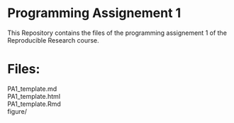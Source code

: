Programming Assignement 1
=======================
This Repository contains the files of the programming assignement 1 
of the Reproducible Research course.

Files:
=======================
PA1_template.md  
PA1_template.html  
PA1_template.Rmd  
figure/  



